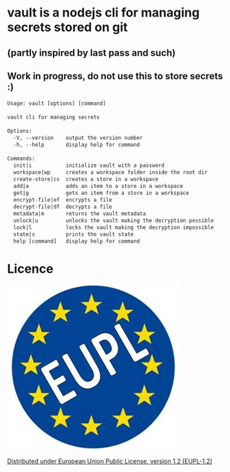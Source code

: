 # vault is a nodejs cli for managing secrets stored on git 
## (partly inspired by last pass and such)

## Work in progress, do not use this to store secrets :)

```shell
Usage: vault [options] [command]

vault cli for managing secrets

Options:
  -V, --version    output the version number
  -h, --help       display help for command

Commands:
  init|i           initialize vault with a password
  workspace|wp     creates a workspace folder inside the root dir
  create-store|cs  creates a store in a workspace
  add|a            adds an item to a store in a workspace
  get|g            gets an item from a store in a workspace
  encrypt-file|ef  encrypts a file
  decrypt-file|df  decrypts a file
  metadata|m       returns the vault metadata
  unlock|u         unlocks the vault making the decryption possible
  lock|l           locks the vault making the decryption impossible
  state|s          prints the vault state
  help [command]   display help for command
```

# Licence
![License](https://raw.githubusercontent.com/ValiDraganescu/serverless-log-remover/HEAD/eupl.jpg
)

[Distributed under European Union Public License, version 1.2 (EUPL-1.2)](https://opensource.org/licenses/EUPL-1.2)
